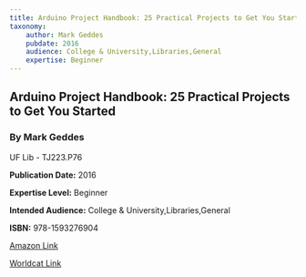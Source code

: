 ```yaml
---
title: Arduino Project Handbook: 25 Practical Projects to Get You Started
taxonomy:
	author: Mark Geddes
	pubdate: 2016
	audience: College & University,Libraries,General
	expertise: Beginner
---
```

## Arduino Project Handbook: 25 Practical Projects to Get You Started
### By Mark Geddes
UF Lib - TJ223.P76

**Publication Date:** 2016

**Expertise Level:** Beginner

**Intended Audience:** College & University,Libraries,General

**ISBN:** 978-1593276904

[Amazon Link](https://www.amazon.com/Arduino-Project-Handbook-Practical-Projects/dp/1593276907/ref=sr_1_1?s=books&ie=UTF8&qid=1541656366&sr=1-1&keywords=arduino+project+handbook&dpID=51sLZyL00IL&preST=_SX218_BO1,204,203,200_QL40_&dpSrc=srch)

[Worldcat Link](http://www.worldcat.org/oclc/913335237)